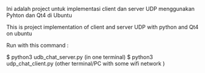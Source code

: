 
Ini adalah project untuk implementasi client dan server UDP menggunakan
Pyhton dan Qt4 di Ubuntu

This is project implementation of client and server UDP with 
python and Qt4 on ubuntu

Run with this command :

  $ python3 udb_chat_server.py (in one terminal)
  $ python3 udp_chat_client.py (other terminal/PC with some wifi network )
